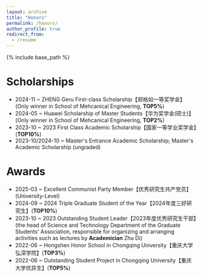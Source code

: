 ```yaml
---
layout: archive
title: "Honors"
permalink: /honors/
author_profile: true
redirect_from:
  - /resume
---
```


{% include base_path %}

Scholarships
======
* 2024-11 ~ ZHENG Geru First-class Scholarship【郑格如一等奖学金】(Only winner in School of Mehcanical Engineering, **TOP5%**)
* 2024-05 ~ Huawei Scholarship of Master Students【华为奖学金(硕士)】(Only winner in School of Mehcanical Engineering, **TOP2%**)
* 2023-10 ~ 2023 First Class Academic Scholarship【国家一等学业奖学金】(**TOP10%**)
* 2023-10/2024-10 ~ Master's Entrance Academic Scholarship; Master's Academic Scholarship (ungraded) 

Awards
======
* 2025-03 ~ Excellent Communist Party Member【优秀研究生共产党员】(University-Level)
* 2024-09 ~ 2024 Triple Graduate Student of the Year【2024年度三好研究生】(**TOP10%**)
* 2023-10 ~ 2023 Outstanding Student Leader【2023年度优秀研究生干部】(the head of Science and Technology Department of the Graduate Students' Association, responsible for organizing and arranging activities such as lectures by **Academician** Zhu Di)
* 2022-06 ~ Hongshen Honor School in Chongqing University【重庆大学弘深学院】(**TOP3%**)
* 2022-06 ~ Outstanding Student Project in Chongqing University【重庆大学优异生】(**TOP5%**)

